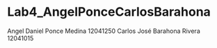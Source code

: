 # Lab4_AngelPonceCarlosBarahona
Angel Daniel Ponce Medina 12041250
Carlos José Barahona Rivera 12041015
